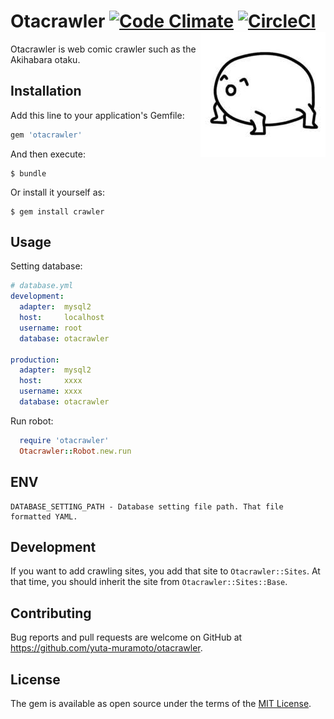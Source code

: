# Otacrawler [![Code Climate](https://codeclimate.com/github/yuta-muramoto/otacrawler/badges/gpa.svg)](https://codeclimate.com/github/yuta-muramoto/otacrawler) [![CircleCI](https://circleci.com/gh/yuta-muramoto/otacrawler/tree/test.svg?style=svg)](https://circleci.com/gh/yuta-muramoto/otacrawler/tree/test) <img src="img/IMG_6837.JPG" align="right">


Otacrawler is web comic crawler such as the Akihabara otaku.

## Installation

Add this line to your application's Gemfile:

```ruby
gem 'otacrawler'
```

And then execute:

    $ bundle

Or install it yourself as:

    $ gem install crawler

## Usage

Setting database:
```YAML
# database.yml
development:
  adapter:  mysql2
  host:     localhost
  username: root
  database: otacrawler

production:
  adapter:  mysql2
  host:     xxxx
  username: xxxx
  database: otacrawler
```

Run robot:

```ruby
  require 'otacrawler'
  Otacrawler::Robot.new.run
```

## ENV

```
DATABASE_SETTING_PATH - Database setting file path. That file formatted YAML.
```

## Development

If you want to add crawling sites, you add that site to `Otacrawler::Sites`. At that time, you should inherit the site from `Otacrawler::Sites::Base`.

## Contributing

Bug reports and pull requests are welcome on GitHub at https://github.com/yuta-muramoto/otacrawler.


## License

The gem is available as open source under the terms of the [MIT License](http://opensource.org/licenses/MIT).
